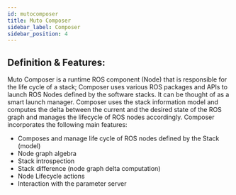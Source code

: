 ```yaml
---
id: mutocomposer
title: Muto Composer
sidebar_label: Composer
sidebar_position: 4
---
```


## Definition & Features: 
Muto Composer is a runtime ROS component (Node) that is responsible for the life cycle of a stack; Composer uses various ROS packages and APIs to launch ROS Nodes defined by the software stacks. It can be thought of as a smart launch manager. Composer uses the stack information model and computes the delta between the current and the desired state of the ROS graph and manages the lifecycle of ROS nodes accordingly. Composer incorporates the following main features:
- Composes and manage life cycle of ROS nodes defined by the Stack (model)
- Node graph algebra
- Stack introspection
- Stack difference (node graph delta computation)
- Node Lifecycle actions
- Interaction with the parameter server

